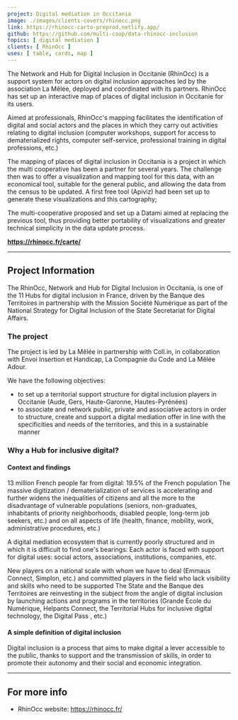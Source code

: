 ```yaml
---
project: Digital mediation in Occitania
image: ./images/clients-covers/rhinocc.png
link: https://rhinocc-carto-preprod.netlify.app/
github: https://github.com/multi-coop/data-rhinocc-inclusion
topics: [ digital mediation ]
clients: [ RhinOcc ]
uses: [ table, cards, map ]
---
```


The Network and Hub for Digital Inclusion in Occitanie (RhinOcc) is a support system for actors on digital inclusion approaches led by the association La Mêlée, deployed and coordinated with its partners. RhinOcc has set up an interactive map of places of digital inclusion in Occitanie for its users.

Aimed at professionals, RhinOcc's mapping facilitates the identification of digital and social actors and the places in which they carry out activities relating to digital inclusion (computer workshops, support for access to dematerialized rights, computer self-service, professional training in digital professions, etc.)

The mapping of places of digital inclusion in Occitania is a project in which the multi cooperative has been a partner for several years.
The challenge then was to offer a visualization and mapping tool for this data, with an economical tool, suitable for the general public, and allowing the data from the census to be updated. A first free tool (Apiviz) had been set up to generate these visualizations and this cartography;

The multi-cooperative proposed and set up a Datami aimed at replacing the previous tool, thus providing better portability of visualizations and greater technical simplicity in the data update process.

**https://rhinocc.fr/carte/**

---

## Project Information

The RhinOcc, Network and Hub for Digital Inclusion in Occitania, is one of the 11 Hubs for digital inclusion in France, driven by the Banque des Territoires in partnership with the Mission Société Numérique as part of the National Strategy for Digital Inclusion of the State Secretariat for Digital Affairs.

### The project

The project is led by La Mêlée in partnership with Coll.in, in collaboration with Envoi Insertion et Handicap, La Compagnie du Code and La Mêlée Adour.

We have the following objectives:

- to set up a territorial support structure for digital inclusion players in Occitanie (Aude, Gers, Haute-Garonne, Hautes-Pyrénées)
- to associate and network public, private and associative actors in order to structure, create and support a digital mediation offer in line with the specificities and needs of the territories, and this in a sustainable manner

### Why a Hub for inclusive digital?

#### Context and findings

13 million French people far from digital: 19.5% of the French population
The massive digitization / dematerialization of services is accelerating and further widens the inequalities of citizens and all the more to the disadvantage of vulnerable populations (seniors, non-graduates, inhabitants of priority neighborhoods, disabled people, long-term job seekers, etc.) and on all aspects of life (health, finance, mobility, work, administrative procedures, etc.)

A digital mediation ecosystem that is currently poorly structured and in which it is difficult to find one's bearings:
Each actor is faced with support for digital uses: social actors, associations, institutions, companies, etc.

New players on a national scale with whom we have to deal (Emmaus Connect, Simplon, etc.) and committed players in the field who lack visibility and skills who need to be supported
The State and the Banque des Territoires are reinvesting in the subject from the angle of digital inclusion by launching actions and programs in the territories (Grande École du Numérique, Helpants Connect, the Territorial Hubs for inclusive digital technology, the Digital Pass , etc.)

#### A simple definition of digital inclusion

Digital inclusion is a process that aims to make digital a lever accessible to the public, thanks to support and the transmission of skills, in order to promote their autonomy and their social and economic integration.

---

## For more info

- RhinOcc website: https://rhinocc.fr/
